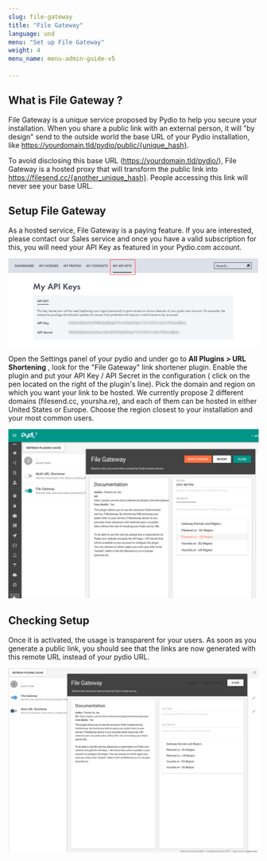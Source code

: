 ```yaml
---
slug: file-gateway
title: "File Gateway"
language: und
menu: "Set up File Gateway"
weight: 4
menu_name: menu-admin-guide-v5

---
```


## What is File Gateway ? 

File Gateway is a unique service proposed by Pydio to help you secure your installation. When you share a public link with an external person, it will "by design" send to the outside world the base URL of your Pydio installation, like https://yourdomain.tld/pydio/public/{unique_hash}. 

To avoid disclosing this base URL (https://yourdomain.tld/pydio/), File Gateway is a hosted proxy that will transform the public link into https://filesend.cc/{another_unique_hash}. People accessing this link will never see your base URL.

## Setup File Gateway

As a hosted service, File Gateway is a paying feature. If you are interested, please contact our Sales service and once you have a valid subscription for this, you will need your API Key as featured in your Pydio.com account.

![](../images/1_installation_guide/install_pydio_api_keys.png)

Open the Settings panel of your pydio and under go to **All Plugins > URL Shortening** , look for the "File Gateway" link shortener plugin. Enable the plugin and put your API Key / API Secret in the configuration ( click on the pen located on the right of the plugin's line). Pick the domain and region on which you want your link to be hosted. We currently propose 2 different domains (filesend.cc, yoursha.re), and each of them can be hosted in either United States or Europe. Choose the region closest to your installation and your most common users. 

![](../images/2_getting_started/filegateway_enterprise.png)

## Checking Setup

Once it is activated, the usage is transparent for your users. As soon as you generate a public link, you should see that the links are now generated with this remote URL instead of your pydio URL.

![](../images/2_getting_started/file_gateway_share.png)
